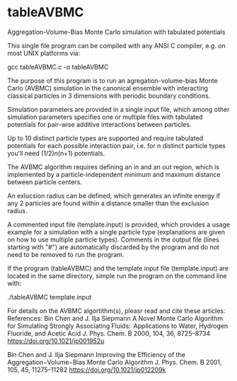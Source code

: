 # tableAVBMC
Aggregation-Volume-Bias Monte Carlo simulation with tabulated potentials

This single file program can be compiled with any ANSI C compiler, 
e.g. on most UNIX platforms via:

  gcc tableAVBMC.c -o tableAVBMC
  
The purpose of this program is to run an agregation-volume-bias Monte Carlo (AVBMC) 
simulation in the canonical ensemble with interacting classical particles in 
3 dimensions with periodic boundary conditions. 

Simulation parameters are provided in a single input file, which among other 
simulation parameters specifies one or multiple files with tabulated potentials 
for pair-wise additive interactions between particles.

Up to 10 distinct particle types are supported and require tabulated potentials 
for each possible interaction pair, i.e. for n distinct particle types you'll 
need (1/2)*n*(n+1) potentials.

The AVBMC algorithm requires defining an in and an out region, which is implemented 
by a particle-independent minimum and maximum distance between particle centers.

An exlucsion radius can be defined, which generates an infinite energy if any 2 
particles are found within a distance smaller than the exclusion radius.

A commented input file (template.input) is provided, which provides a usage example 
for a simulation with a single particle type (explanations are given on how to use 
multiple particle types). Comments in the output file (lines starting with "#") 
are automatically discarded by the program and do not need to be removed to run 
the program.

If the program (tableAVBMC) and the template input file (template.input) are 
located in the same directory, simple run the program on the command line with:

./tableAVBMC template.input

For details on the AVBMC algortithm(s), pleasr read and cite these articles:
References:
Bin Chen and J. Ilja Siepmann
A Novel Monte Carlo Algorithm for Simulating Strongly Associating Fluids:  
Applications to Water, Hydrogen Fluoride, and Acetic Acid
J. Phys. Chem. B 2000, 104, 36, 8725–8734
https://doi.org/10.1021/jp001952u

Bin Chen and J. Ilja Siepmann
Improving the Efficiency of the Aggregation−Volume−Bias Monte Carlo Algorithm
J. Phys. Chem. B 2001, 105, 45, 11275–11282
https://doi.org/10.1021/jp012209k

